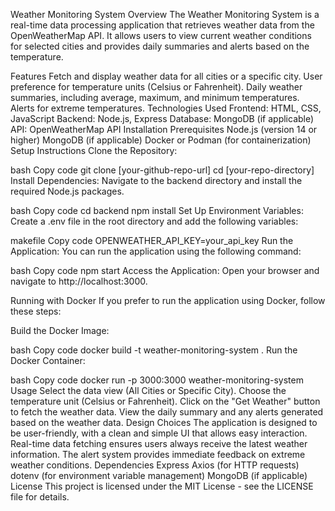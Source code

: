 Weather Monitoring System
Overview
The Weather Monitoring System is a real-time data processing application that retrieves weather data from the OpenWeatherMap API. It allows users to view current weather conditions for selected cities and provides daily summaries and alerts based on the temperature.

Features
Fetch and display weather data for all cities or a specific city.
User preference for temperature units (Celsius or Fahrenheit).
Daily weather summaries, including average, maximum, and minimum temperatures.
Alerts for extreme temperatures.
Technologies Used
Frontend: HTML, CSS, JavaScript
Backend: Node.js, Express
Database: MongoDB (if applicable)
API: OpenWeatherMap API
Installation
Prerequisites
Node.js (version 14 or higher)
MongoDB (if applicable)
Docker or Podman (for containerization)
Setup Instructions
Clone the Repository:

bash
Copy code
git clone [your-github-repo-url]
cd [your-repo-directory]
Install Dependencies: Navigate to the backend directory and install the required Node.js packages.

bash
Copy code
cd backend
npm install
Set Up Environment Variables: Create a .env file in the root directory and add the following variables:

makefile
Copy code
OPENWEATHER_API_KEY=your_api_key
Run the Application: You can run the application using the following command:

bash
Copy code
npm start
Access the Application: Open your browser and navigate to http://localhost:3000.

Running with Docker
If you prefer to run the application using Docker, follow these steps:

Build the Docker Image:

bash
Copy code
docker build -t weather-monitoring-system .
Run the Docker Container:

bash
Copy code
docker run -p 3000:3000 weather-monitoring-system
Usage
Select the data view (All Cities or Specific City).
Choose the temperature unit (Celsius or Fahrenheit).
Click on the "Get Weather" button to fetch the weather data.
View the daily summary and any alerts generated based on the weather data.
Design Choices
The application is designed to be user-friendly, with a clean and simple UI that allows easy interaction.
Real-time data fetching ensures users always receive the latest weather information.
The alert system provides immediate feedback on extreme weather conditions.
Dependencies
Express
Axios (for HTTP requests)
dotenv (for environment variable management)
MongoDB (if applicable)
License
This project is licensed under the MIT License - see the LICENSE file for details.